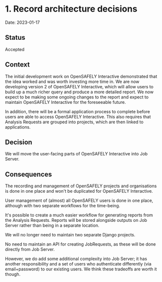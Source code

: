 # 1. Record architecture decisions

Date: 2023-01-17

## Status

Accepted

## Context

The initial development work on OpenSAFELY Interactive demonstrated that the idea worked and was worth investing more time in. We are now developing version 2 of OpenSAFELY Interactive, which will allow users to build up a much richer query and produce a more detailed report. We now expect to be making some ongoing changes to the report and expect to maintain OpenSAFELY Interactive for the foreseeable future.

In addition, there will be a formal application process to complete before users are able to access OpenSAFELY Interactive. This also requires that Analysis Requests are grouped into projects, which are then linked to applications.

## Decision

We will move the user-facing parts of OpenSAFELY Interactive into Job Server.

## Consequences

The recording and management of OpenSAFELY projects and organisations is done in one place and won't be duplicated for OpenSAFELY Interactive.

User management of (almost) all OpenSAFELY users is done in one place, although with two separate workflows for the time-being.

It's possible to create a much easier workflow for generating reports from the Analysis Requests. Reports will be stored alongside outputs on Job Server rather than being in a separate location.

We will no longer need to maintain two separate Django projects.

No need to maintain an API for creating JobRequests, as these will be done directly from Job Server.

However, we do add some additional complexity into Job Server; it has another responsibility and a set of users who authenticate differently (via email+password) to our existing users. We think these tradeoffs are worth it though.
